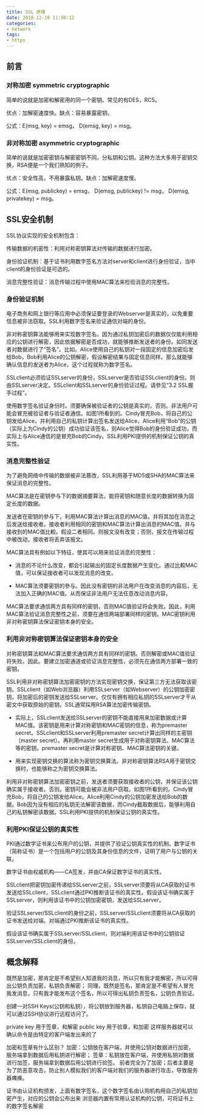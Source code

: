 ```yaml
---
title: SSL 原理
date: 2018-12-18 11:50:12
categories:
- network
tags:
- https
---
```


## 前言

### 对称加密 symmetric cryptographic

简单的说就是加密和解密用的同一个密钥。常见的有DES，RC5。

优点：加解密速度快。缺点：容易暴露密钥。

公式：E(msg, key) = emsg， D(emsg, key) = msg。

### 非对称加密 asymmetric cryptographic

简单的说就是加密密钥与解密密钥不同，分私钥和公钥。这种方法大多用于密钥交换，RSA便是一个我们熟知的例子。

优点：安全性高，不用暴露私钥。缺点：加解密速度慢。

公式：E(msg, publickey) = emsg， D(emsg, publickey) != msg， D(emsg, privatekey) = msg。

## SSL安全机制

SSL协议实现的安全机制包含：

传输数据的机密性：利用对称密钥算法对传输的数据进行加密。

身份验证机制：基于证书利用数字签名方法对server和client进行身份验证，当中client的身份验证是可选的。

消息完整性验证：消息传输过程中使用MAC算法来检验消息的完整性。

### 身份验证机制
电子商务和网上银行等应用中必须保证要登录的Webserver是真实的，以免重要信息被非法窃取。SSL利用数字签名来验证通信对端的身份。

非对称密钥算法能够用来实现数字签名。因为通过私钥加密后的数据仅仅能利用相应的公钥进行解密，因此依据解密是否成功，就能够推断发送者的身份。如同发送者对数据进行了“签名”。比如。Alice使用自己的私钥对一段固定的信息加密后发给Bob，Bob利用Alice的公钥解密，假设解密结果与固定信息同样。那么就能够确认信息的发送者为Alice，这个过程就称为数字签名。

SSLclient必须验证SSLserver的身份，SSLserver是否验证SSLclient的身份。则由SSLserver决定。SSLclient和SSLserver的身份验证过程。请參见“3.2  SSL握手过程”。

使用数字签名验证身份时。须要确保被验证者的公钥是真实的，否则。非法用户可能会冒充被验证者与验证者通信。如图1所看到的。Cindy冒充Bob，将自己的公钥发给Alice，并利用自己的私钥计算出签名发送给Alice，Alice利用“Bob”的公钥（实际上为Cindy的公钥）成功验证该签名，则Alice觉得Bob的身份验证成功，而实际上与Alice通信的是冒充Bob的Cindy。SSL利用PKI提供的机制保证公钥的真实性。

### 消息完整性验证

为了避免网络中传输的数据被非法篡改，SSL利用基于MD5或SHA的MAC算法来保证消息的完整性。

MAC算法是在密钥參与下的数据摘要算法，能将密钥和随意长度的数据转换为固定长度的数据。

发送者在密钥的參与下，利用MAC算法计算出消息的MAC值。并将其加在消息之后发送给接收者。接收者利用相同的密钥和MAC算法计算出消息的MAC值。并与接收到的MAC值比較。假设二者相同。则报文没有改变；否则，报文在传输过程中被改动，接收者将丢弃该报文。

MAC算法具有例如以下特征，使其可以用来验证消息的完整性：

- 消息的不论什么改变，都会引起输出的固定长度数据产生变化。通过比較MAC值，可以保证接收者可以发现消息的改变。

- MAC算法须要密钥的參与。因此没有密钥的非法用户在改变消息的内容后，无法加入正确的MAC值。从而保证非法用户无法任意改动消息内容。

MAC算法要求通信两方具有同样的密钥，否则MAC值验证将会失败。因此，利用MAC算法验证消息完整性之前，须要在通信两端部署同样的密钥。MAC密钥利用非对称密钥算法保证密钥本身的安全。

### 利用非对称密钥算法保证密钥本身的安全

对称密钥算法和MAC算法要求通信两方具有同样的密钥。否则解密或MAC值验证将失败。因此。要建立加密通道或验证消息完整性，必须先在通信两方部署一致的密钥。

SSL利用非对称密钥算法加密密钥的方法实现密钥交换，保证第三方无法获取该密钥。SSLclient（如Web浏览器）利用SSLserver（如Webserver）的公钥加密密钥，将加密后的密钥发送给SSLserver。仅仅有拥有相应私钥的SSLserver才干从密文中获取原始的密钥。SSL通常採用RSA算法加密传输密钥。

- 实际上，SSLclient发送给SSLserver的密钥不能直接用来加密数据或计算MAC值。该密钥是用来计算对称密钥和MAC密钥的信息，称为premaster secret。SSLclient和SSLserver利用premaster secret计算出同样的主密钥（master secret）。再利用master secret生成用于对称密钥算法、MAC算法等的密钥。premaster secret是计算对称密钥、MAC算法密钥的关键。

- 用来实现密钥交换的算法称为密钥交换算法。非对称密钥算法RSA用于密钥交换时，也能够称之为密钥交换算法。

利用非对称密钥算法加密密钥之前，发送者须要获取接收者的公钥，并保证该公钥确实属于接收者。否则。密钥可能会被非法用户窃取。如图1所看到的。Cindy冒充Bob，将自己的公钥发给Alice。Alice利用Cindy的公钥加密发送给Bob的数据。Bob因为没有相应的私钥无法解密该数据，而Cindy截取数据后，能够利用自己的私钥解密该数据。SSL利用PKI提供的机制保证公钥的真实性。

### 利用PKI保证公钥的真实性
PKI通过数字证书来公布用户的公钥，并提供了验证公钥真实性的机制。数字证书（简称证书）是一个包括用户的公钥及其身份信息的文件，证明了用户与公钥的关联。

数字证书由权威机构——CA签发，并由CA保证数字证书的真实性。

SSLclient把密钥加密传递给SSLserver之前，SSLserver须要将从CA获取的证书发送给SSLclient，SSLclient通过PKI推断该证书的真实性。假设该证书确实属于SSLserver，则利用该证书中的公钥加密密钥，发送给SSLserver。

验证SSLserver/SSLclient的身份之前，SSLserver/SSLclient须要将从CA获取的证书发送给对端。对端通过PKI推断该证书的真实性。

假设该证书确实属于SSLserver/SSLclient，则对端利用该证书中的公钥验证SSLserver/SSLclient的身份。

## 概念解释

既然是加密，那肯定是不希望别人知道我的消息，所以只有我才能解密，所以可得出公钥负责加密，私钥负责解密；
同理，既然是签名，那肯定是不希望有人冒充我发消息，只有我才能发布这个签名，所以可得出私钥负责签名，公钥负责验证。

创建一对SSH Keys(公钥和私钥），将公钥放到服务器，私钥自己电脑上保存，就可以通过SSH协议进行远程访问了。

private key 用于签章，和解密
public key 用于验章，和加密
这样服务器就可以确认命令是由特定的客户端发出来的了

加密和签章有什么区别？ 
加密：公钥放在客户端，并使用公钥对数据进行加密，服务端拿到数据后用私钥进行解密； 
签章：私钥放在客户端，并使用私钥对数据进行加签，服务端拿到数据后用公钥进行验签。 
前者完全为了加密；后者主要是为了防恶意攻击，防止别人模拟我们的客户端对我们的服务器进行攻击，导致服务器瘫痪。

证书由认证机构颁发，上面有数字签名，这个数字签名由认购机构用自己的私钥加密产生，对应的公钥会公布出来
浏览器内置有常用认证机构的公钥，可将证书上的数字签名解密